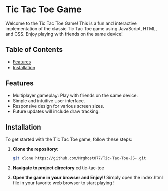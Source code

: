 # Tic Tac Toe Game

Welcome to the Tic Tac Toe Game! This is a fun and interactive implementation of the classic Tic Tac Toe game using JavaScript, HTML, and CSS. Enjoy playing with friends on the same device!

## Table of Contents

- [Features](#features)
- [Installation](#installation)


## Features

- Multiplayer gameplay: Play with friends on the same device.
- Simple and intuitive user interface.
- Responsive design for various screen sizes.
- Future updates will include draw tracking.

## Installation

To get started with the Tic Tac Toe game, follow these steps:

1. **Clone the repository**:
   ```bash
   git clone https://github.com/Mrghost077/Tic-Tac-Toe-JS-.git

2. **Navigate to project directory**
    cd tic-tac-toe

3. **Open the game in your browser and Enjoy!!**
    Simply open the index.html file in your favorite web browser to start playing!
